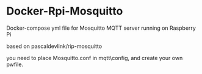 # Docker-Rpi-Mosquitto

Docker-compose yml file for Mosquitto MQTT server running on Raspberry Pi

based on pascaldevlink/rip-mosquitto

you need to place Mosquitto.conf in mqtt\config, and create your own pwfile.


